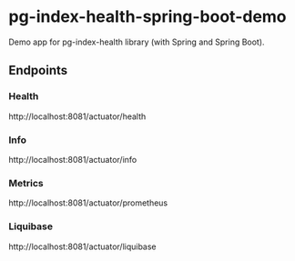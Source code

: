 # pg-index-health-spring-boot-demo
Demo app for pg-index-health library (with Spring and Spring Boot).

## Endpoints
### Health
http://localhost:8081/actuator/health

### Info
http://localhost:8081/actuator/info

### Metrics
http://localhost:8081/actuator/prometheus

### Liquibase
http://localhost:8081/actuator/liquibase
